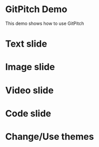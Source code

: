 # GitPitch Demo

This demo shows how to use GitPitch

# Text slide

# Image slide

# Video slide

# Code slide

# Change/Use themes
